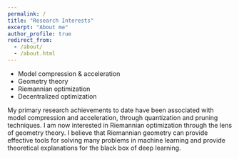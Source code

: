 ```yaml
---
permalink: /
title: "Research Interests"
excerpt: "About me"
author_profile: true
redirect_from: 
  - /about/
  - /about.html
---
```



- Model compression & acceleration
- Geometry theory
- Riemannian optimization
- Decentralized optimization


My primary research achievements to date have been associated with model compression and acceleration, through quantization and pruning techniques. I am now interested in Riemannian optimization through the lens of geometry theory. I believe that Riemannian geometry can provide effective tools for solving many problems in machine learning and provide theoretical explanations for the black box of deep learning.